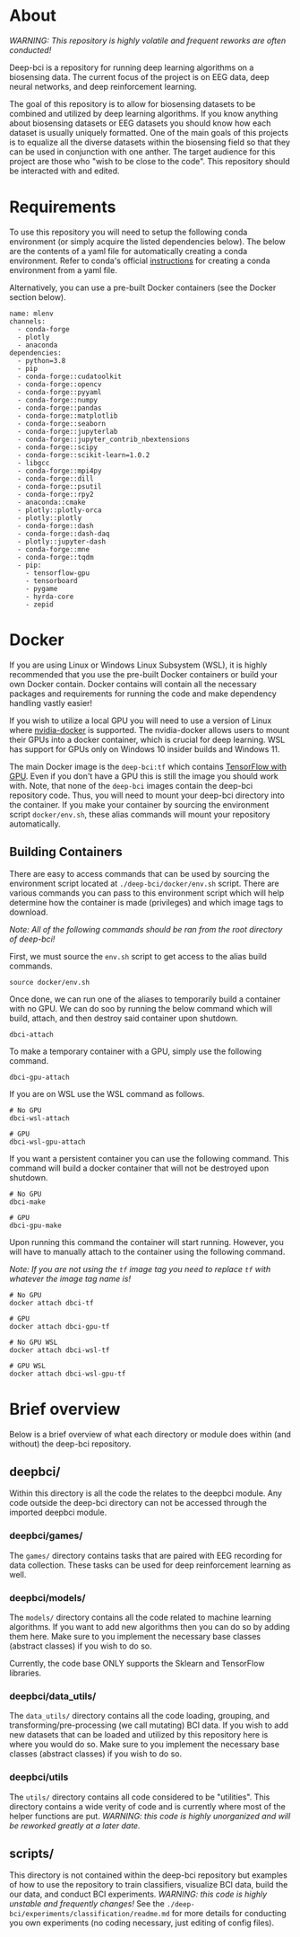 # About
*WARNING: This repository is highly volatile and frequent reworks are often conducted!*

Deep-bci is a repository for running deep learning algorithms on a biosensing data. The current focus of the project is on EEG data, deep neural networks, and deep reinforcement learning. 

The goal of this repository is to allow for biosensing datasets to be combined and utilized by deep learning algorithms. If you know anything about biosensing datasets or EEG datasets you should know how each dataset is usually uniquely formatted. One of the main goals of this projects is to equalize all the diverse datasets within the biosensing field so that they can be used in conjunction with one anther. The target audience for this project are those who "wish to be close to the code". This repository should be interacted with and edited. 

# Requirements 
To use this repository you will need to setup the following conda environment (or simply acquire the listed dependencies below). The below are the contents of a yaml file for automatically creating a conda environment. Refer to conda's official [instructions](https://docs.conda.io/projects/conda/en/latest/user-guide/tasks/manage-environments.html#creating-an-environment-from-an-environment-yml-file) for creating a conda environment from a yaml file.

Alternatively, you can use a pre-built Docker containers (see the Docker section below).
```
name: mlenv
channels:
  - conda-forge
  - plotly
  - anaconda
dependencies:
  - python=3.8 
  - pip
  - conda-forge::cudatoolkit
  - conda-forge::opencv
  - conda-forge::pyyaml
  - conda-forge::numpy
  - conda-forge::pandas
  - conda-forge::matplotlib
  - conda-forge::seaborn
  - conda-forge::jupyterlab
  - conda-forge::jupyter_contrib_nbextensions
  - conda-forge::scipy
  - conda-forge::scikit-learn=1.0.2
  - libgcc
  - conda-forge::mpi4py
  - conda-forge::dill
  - conda-forge::psutil
  - conda-forge::rpy2
  - anaconda::cmake
  - plotly::plotly-orca
  - plotly::plotly
  - conda-forge::dash
  - conda-forge::dash-daq
  - plotly::jupyter-dash
  - conda-forge::mne
  - conda-forge::tqdm
  - pip:
    - tensorflow-gpu
    - tensorboard
    - pygame
    - hyrda-core
    - zepid
```
# Docker

If you are using Linux or Windows Linux Subsystem (WSL), it is highly recommended that you use the pre-built Docker containers or build your own Docker contain. Docker contains will contain all the necessary packages and requirements for running the code and make dependency handling vastly easier!

If you wish to utilize a local GPU you will need to use a version of Linux where [nvidia-docker](https://docs.nvidia.com/ai-enterprise/deployment-guide/dg-docker.html) is supported. The nvidia-docker allows users to mount their GPUs into a docker container, which is crucial for deep learning. WSL has support for GPUs only on Windows 10 insider builds and Windows 11.

The main Docker image is the `deep-bci:tf` which contains [TensorFlow with GPU](https://hub.docker.com/repository/docker/bpoole908/deep-bci). Even if you don't have a GPU this is still the image you should work with. Note, that none of the `deep-bci` images contain the deep-bci repository code. Thus, you will need to mount your deep-bci directory into the container. If you make your container by sourcing the environment script  `docker/env.sh`, these alias commands will mount your repository automatically. 

## Building Containers
There are easy to access commands that can be used by sourcing the environment script located at `./deep-bci/docker/env.sh` script. There are various commands you can pass to this environment script which will help determine how the container is made (privileges) and which image tags to download.

*Note: All of the following commands should be ran from the root directory of deep-bci!*

First, we must source the `env.sh` script to get access to the alias build commands.
```
source docker/env.sh
```

Once done, we can run one of the aliases to temporarily build a container with no GPU. We can do soo by running the below command which will build, attach, and then destroy said container upon shutdown. 

```
dbci-attach
```

To make a temporary container with a GPU, simply use the following command.

```
dbci-gpu-attach
```

If you are on WSL use the WSL command as follows.

```
# No GPU
dbci-wsl-attach

# GPU
dbci-wsl-gpu-attach
```

If you want a persistent container you can use the following command. This command will build a docker container that will not be destroyed upon shutdown. 

```
# No GPU
dbci-make

# GPU
dbci-gpu-make
```

Upon running this command the container will start running. However, you will have to manually attach to the container using the following command.

*Note: If you are not using the `tf` image tag you need to replace `tf` with whatever the image tag name is!*

```
# No GPU
docker attach dbci-tf

# GPU
docker attach dbci-gpu-tf

# No GPU WSL
docker attach dbci-wsl-tf

# GPU WSL
docker attach dbci-wsl-gpu-tf
```

# Brief overview
Below is a brief overview of what each directory or module does within (and without) the deep-bci repository.

## deepbci/ 
Within this directory is all the code the relates to the deepbci module. Any code outside the deep-bci directory can not be accessed through the imported deepbci module.

### deepbci/games/
The `games/` directory contains tasks that are paired with EEG recording for data collection. These tasks can be used for deep reinforcement learning as well.

### deepbci/models/
The `models/` directory contains all the code related to machine learning algorithms. If you want to add new algorithms then you can do so by adding them here. Make sure to you implement the necessary base classes (abstract classes) if you wish to do so.

Currently, the code base ONLY supports the Sklearn and TensorFlow libraries.


### deepbci/data_utils/
The `data_utils/` directory contains all the code loading, grouping, and transforming/pre-processing (we call mutating) BCI data. If you wish to add new datasets that can be loaded and utilized by this repository here is where you would do so. Make sure to you implement the necessary base classes (abstract classes) if you wish to do so.

### deepbci/utils
The `utils/` directory contains all code considered to be "utilities". This directory contains a wide verity of code and is currently where most of the helper functions are put. *WARNING: this code is highly unorganized and will be reworked greatly at a later date.*

## scripts/
This directory is not contained within the deep-bci repository but examples of how to use the repository to train classifiers, visualize BCI data, build the our data, and conduct BCI experiments. *WARNING: this code is highly unstable and frequently changes!* See the `./deep-bci/experiments/classification/readme.md` for more details for conducting you own experiments (no coding necessary, just editing of config files).

